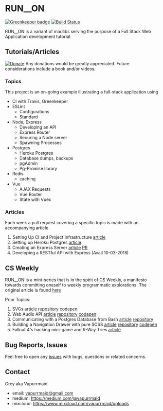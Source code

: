 # RUN__ON

[![Greenkeeper badge](https://badges.greenkeeper.io/vapurrmaid/run__on.svg)](https://greenkeeper.io/)
[![Build Status](https://travis-ci.org/vapurrmaid/run__on.svg?branch=master)](https://travis-ci.org/vapurrmaid/run__on)

RUN__ON is a variant of madlibs serving the purpose of a Full Stack Web Application development tutorial.

## Tutorials/Articles
[![Donate](https://img.shields.io/badge/Donate-PayPal-green.svg)](https://www.paypal.me/vapurrmaid)
Any donations would be greatly appreciated. Future considerations include a book and/or videos.

### Topics
This project is an on-going example illustrating a full-stack application using
- CI with Travis, Greenkeeper
- ESLint
  + Configurations
  + Standard
- Node, Express
  + Developing an API
  + Express Router
  + Securing a Node server
  + Spawning Processes
- Postgres
  + Heroku Postgres
  + Database dumps, backups
  + pgAdmin
  + Pg-Promise library
- Redis
  + caching
- Vue
  + AJAX Requests
  + Vue Router
  + State with Vuex

### Articles
Each week a pull request covering a specific topic is made with an accompanying article.

1.  Setting Up CI and Project Infrastructure [article](https://medium.com/@vapurrmaid/getting-started-with-travis-npm-linting-and-greenkeeper-run-on-part-1-7a2a1a228d3a)
2. Setting up Heroku Postgres [article](https://medium.com/@vapurrmaid/getting-started-with-heroku-postgres-and-pgadmin-run-on-part-2-90d9499ed8fb)
3. Creating an Express Server [article](https://medium.com/@vapurrmaid/creating-an-express-server-run-on-part-3-f5e1dc7c6570) [PR](https://github.com/vapurrmaid/run__on/pull/3)
4. Developing a RESTful API with Express (Avail 10-03-2018)

## CS Weekly
RUN__ON is a mini-series that is in the spirit of CS Weekly, a manifesto towards committing oneself to weekly programmatic explorations. The original article is found [here](https://medium.com/@vapurrmaid/code-something-weekly-how-and-why-44640d279ca1)

Prior Topics:
1. SVGs [article](https://medium.com/@vapurrmaid/c-s-weekly-1-envelope-svg-dbab242bc28b) [repository](https://github.com/vapurrmaid/cs-weekly-1-svg-envelope) [codepen](https://codepen.io/vapurrmaid/pen/QBdxdR)
2. Web Audio API [article](https://medium.com/@vapurrmaid/c-s-weekly-2-material-wave-visualizer-and-the-web-audio-api-5a16c2af4d3b) [repository](https://github.com/vapurrmaid/cs-weekly-2-material-audio-player) [codepen](https://codepen.io/vapurrmaid/pen/KBmdXz)
3. Communicating with a Postgres Database from Bash [article](https://medium.com/@vapurrmaid/managing-a-music-database-from-the-command-line-3a5b85f414e9) [repository](https://github.com/vapurrmaid/my-music-postgres)
4. Building a Navigation Drawer with pure SCSS [article](https://medium.com/@vapurrmaid/building-a-sassy-navigation-drawer-from-scratch-8b025f86b95e) [repository](https://github.com/vapurrmaid/sassy-nav-drawer) [codepen](https://codepen.io/vapurrmaid/pen/EpORao)
5. Fallout 4's hacking mini-game and R-Way Tries [article](https://medium.com/@vapurrmaid/fun-with-strings-in-js-hacking-fallout-4-with-r-way-tries-d51cf56fa5a9)

## Bug Reports, Issues
Feel free to open any [issues](https://github.com/vapurrmaid/run__on/issues) with bugs, questions or related concerns.

## Contact
Grey aka Vapurrmaid
- email: vapurrmaid@gmail.com
- medium: https://medium.com/@vapurrmaid
- mixcloud: https://www.mixcloud.com/vapurrmaid/uploads
